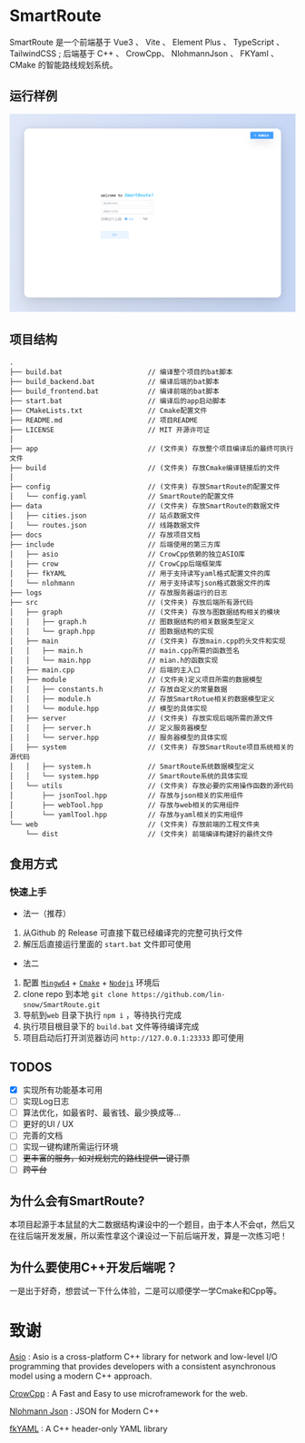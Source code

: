 # SmartRoute
SmartRoute 是一个前端基于 Vue3 、 Vite 、 Element Plus 、 TypeScript 、 TailwindCSS ;
后端基于 C++ 、 CrowCpp、 NlohmannJson 、 FKYaml 、 CMake 的智能路线规划系统。

## 运行样例
![SmartRoute](./docs/homepage.png)

## 项目结构
``` shell
.
├── build.bat                     // 编译整个项目的bat脚本
├── build_backend.bat             // 编译后端的bat脚本
├── build_frontend.bat            // 编译前端的bat脚本
├── start.bat                     // 编译后的app启动脚本
├── CMakeLists.txt                // Cmake配置文件
├── README.md                     // 项目README
├── LICENSE                       // MIT 开源许可证
│
├── app                           // (文件夹) 存放整个项目编译后的最终可执行文件
├── build                         // (文件夹) 存放Cmake编译链接后的文件
│
├── config                        // (文件夹) 存放SmartRoute的配置文件
│   └── config.yaml               // SmartRoute的配置文件
├── data                          // (文件夹) 存放SmartRoute的数据文件
│   ├── cities.json               // 站点数据文件
│   └── routes.json               // 线路数据文件
├── docs                          // 存放项目文档
├── include                       // 后端使用的第三方库
│   ├── asio                      // CrowCpp依赖的独立ASIO库
│   ├── crow                      // CrowCpp后端框架库
│   ├── fkYAML                    // 用于支持读写yaml格式配置文件的库
│   └── nlohmann                  // 用于支持读写json格式数据文件的库
├── logs                          // 存放服务器运行的日志
├── src                           // (文件夹) 存放后端所有源代码
│   ├── graph                     // (文件夹) 存放与图数据结构相关的模块
│   │   ├── graph.h               // 图数据结构的相关数据类型定义
│   │   └── graph.hpp             // 图数据结构的实现
│   ├── main                      // (文件夹) 存放main.cpp的头文件和实现
│   │   ├── main.h                // main.cpp所需的函数签名
│   │   └── main.hpp              // mian.h的函数实现
│   ├── main.cpp                  // 后端的主入口
│   ├── module                    // (文件夹)定义项目所需的数据模型
│   │   ├── constants.h           // 存放自定义的常量数据
│   │   ├── module.h              // 存放SmartRotue相关的数据模型定义
│   │   └── module.hpp            // 模型的具体实现
│   ├── server                    // (文件夹) 存放实现后端所需的源文件
│   │   ├── server.h              // 定义服务器模型
│   │   └── server.hpp            // 服务器模型的具体实现
│   ├── system                    // (文件夹) 存放SmartRoute项目系统相关的源代码
│   │   ├── system.h              // SmartRoute系统数据模型定义
│   │   └── system.hpp            // SmartRoute系统的具体实现
│   └── utils                     // (文件夹) 存放必要的实用操作函数的源代码
│       ├── jsonTool.hpp          // 存放与json相关的实用组件
│       ├── webTool.hpp           // 存放与web相关的实用组件
│       └── yamlTool.hpp          // 存放与yaml相关的实用组件
└── web                           // (文件夹) 存放前端的工程文件夹
    └── dist                      // (文件夹) 前端编译构建好的最终文件

```

## 食用方式
### 快速上手
- 法一（推荐）
1. 从Github 的 Release 可直接下载已经编译完的完整可执行文件
2. 解压后直接运行里面的 `start.bat` 文件即可使用


- 法二
1. 配置 [`Mingw64`](https://www.mingw-w64.org/) + [`Cmake`](https://cmake.org/) + [`Nodejs`](https://nodejs.org/) 环境后
2. clone repo 到本地 `git clone https://github.com/lin-snow/SmartRoute.git`
3. 导航到`web` 目录下执行 `npm i` ，等待执行完成
4. 执行项目根目录下的 `build.bat`  文件等待编译完成
5. 项目启动后打开浏览器访问 `http://127.0.0.1:23333` 即可使用

## TODOS
- [x] 实现所有功能基本可用
- [ ] 实现Log日志
- [ ] 算法优化，如最省时、最省钱、最少换成等...
- [ ] 更好的UI / UX
- [ ] 完善的文档
- [ ] 实现一键构建所需运行环境
- [ ] ~~更丰富的服务，如对规划完的路线提供一键订票~~
- [ ] ~~跨平台~~  

## 为什么会有SmartRoute?
本项目起源于本鼠鼠的大二数据结构课设中的一个题目，由于本人不会qt，然后又在往后端开发发展，所以索性拿这个课设过一下前后端开发，算是一次练习吧！

## 为什么要使用C++开发后端呢？
一是出于好奇，想尝试一下什么体验，二是可以顺便学一学Cmake和Cpp等。

# 致谢
[Asio](https://think-async.com/Asio/) : Asio is a cross-platform C++ library for network and low-level I/O programming that provides developers with a consistent asynchronous model using a modern C++ approach.

[CrowCpp](https://github.com/CrowCpp/Crow) : A Fast and Easy to use microframework for the web.

[Nlohmann Json](https://github.com/nlohmann/json) : JSON for Modern C++

[fkYAML](https://github.com/fktn-k/fkYAML) : A C++ header-only YAML library